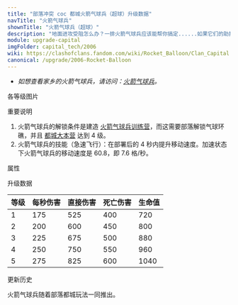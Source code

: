 ```yaml
---
title: "部落冲突 coc 都城火箭气球兵（超球）升级数据"
navTitle: "火箭气球兵"
shownTitle: "火箭气球兵（超球）"
description: "地面进攻受阻怎么办？一排火箭气球兵应该能帮你搞定......如果它们的助推器还有燃料。"
module: upgrade-capital
imgFolder: capital_tech/2006
wiki: https://clashofclans.fandom.com/wiki/Rocket_Balloon/Clan_Capital
canonical: /upgrade/2006-Rocket-Balloon
---
```


- *如想查看家乡的火箭气球兵，请访问：[火箭气球兵](/upgrade/060b-Rocket-Balloon)。*

<UnitInfo :folder="$frontmatter.imgFolder" imgSrc="Rocket_Balloon_info.png" :imgAlt="$frontmatter.navTitle" :description="$frontmatter.description" />

<SmallTitle>各等级图片</SmallTitle>

<Panel>
    <UnitImgGroup :folder="$frontmatter.imgFolder">
        <UnitImg imgTitle="所有等级" imgSrc="Rocket_Balloon1.png" />
    </UnitImgGroup>
</Panel>

<SmallTitle>重要说明</SmallTitle>

1. 火箭气球兵的解锁条件是建造 [火箭气球兵训练营](/upgrade/2346-Rocket-Balloon-Barracks)，而这需要部落解锁气球环礁，并且 [都城大本营](/upgrade/2400-Capital-Hall) 达到 4 级。
2. 火箭气球兵的技能（急速飞行）：在部署后的 4 秒内提升移动速度。加速状态下火箭气球兵的移动速度是 60.8，即 7.6 格/秒。

<SmallTitle>属性</SmallTitle>

<UnitProperties>
    <UnitProperty pKey="部队类型" pValue="空中单位" />
    <UnitProperty pKey="攻击偏好" pValue="防御建筑" />
    <UnitProperty pKey="伤害类型" pValue="范围伤害" />
    <UnitProperty pKey="伤害半径" pValue="1 格" />
    <UnitProperty pKey="攻击的目标" pValue="仅地面目标" />
    <UnitProperty pKey="每组兵的配兵人口" pValue="15" />
    <UnitProperty pKey="每组兵的部队数量" pValue="2" />
    <UnitProperty pKey="每个兵的防守人口" pValue="7.5" />
    <UnitProperty pKey="移动速度" pValue="1.1 格/秒" />
    <UnitProperty pKey="攻击速度" pValue="3 秒/次" />
    <UnitProperty pKey="首次进攻时机" pValue="到达目标后 0.75 秒" />
    <UnitProperty pKey="攻击距离" pValue="0 (建筑头顶)" />
    <UnitProperty pKey="死亡伤害半径" pValue="1 格" />
    <UnitProperty pKey="死亡伤害延时" pValue="0.416 秒" />
</UnitProperties>

<SmallTitle>升级数据</SmallTitle>

<UnitTable>

| 等级 | 每秒伤害 | 直接伤害 | 死亡伤害 | 生命值 |
| ---- |  ----   |  ----   |   ----  |  ----  |
|   1  |   175   |   525   |    400  |   720  |
|   2  |   200   |   600   |    450  |   800  |
|   3  |   225   |   675   |    500  |   880  |
|   4  |   250   |   750   |    550  |   960  |
|   5  |   275   |   825   |    600  |  1040  |
</UnitTable>

<SmallTitle>更新历史</SmallTitle>

<Timeline>
    <TimelineItem date="2022/05/02">
        <TimelineRow>火箭气球兵随着部落都城玩法一同推出。</TimelineRow>
    </TimelineItem>
    <TimelineItem :historyBottom="true" />
</Timeline>